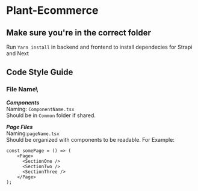 # Plant-Ecommerce

## Make sure you're in the correct folder

Run `Yarn install` in backend and frontend to install dependecies for Strapi and Next

## Code Style Guide

### File Name\
***Components***\
Naming: `ComponentName.tsx`\
Should be in `Common` folder if shared.

***Page Files***\
Naming:`pageName.tsx`\
Should be organized with components to be readable. For Example: 
```
const somePage = () => (
    <Page>
      <SectionOne />
      <SectionTwo />
      <SectionThree />
    </Page>
);
```

    


